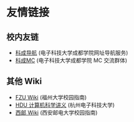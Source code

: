 # 友情链接

## 校内友链

- [科成导航](https://nav.cduestc.fun) (电子科技大学成都学院网址导航服务)
- [科成MC](https://craft.cduestc.fun/) (电子科技大学成都学院 MC 交流群体)

## 其他 Wiki

- [FZU Wiki](https://fzuwiki.west2.online/) (福州大学校园指南)
- [HDU 计算机科学讲义](https://hdu-cs.wiki/) (杭州电子科技大学)
- [西邮 Wiki](https://xuptcampus.com/) (西安邮电大学校园指南)

